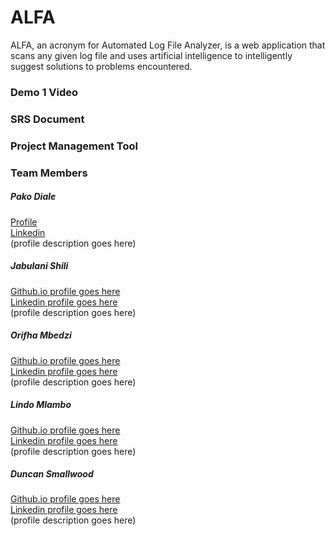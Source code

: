 # ALFA

ALFA, an acronym for Automated Log File Analyzer, is a web application that scans any given log file and uses artificial intelligence to intelligently suggest solutions to problems encountered.

### Demo 1 Video
### SRS Document 
### Project Management Tool
### Team Members
##### _Pako Diale_
[Profile](pkdiale671.github.io)  
[Linkedin](https://www.linkedin.com/in/pako-diale-53b27a1a9/)  
(profile description goes here)

##### _Jabulani Shili_
[Github.io profile goes here](github.com)  
[Linkedin profile goes here](linkedin.com)  
(profile description goes here)

##### _Orifha Mbedzi_
[Github.io profile goes here](github.com)  
[Linkedin profile goes here](linkedin.com)  
(profile description goes here)

##### _Lindo Mlambo_
[Github.io profile goes here](github.com)  
[Linkedin profile goes here](linkedin.com)  
(profile description goes here)

##### _Duncan Smallwood_
[Github.io profile goes here](github.com)  
[Linkedin profile goes here](linkedin.com)  
(profile description goes here)




